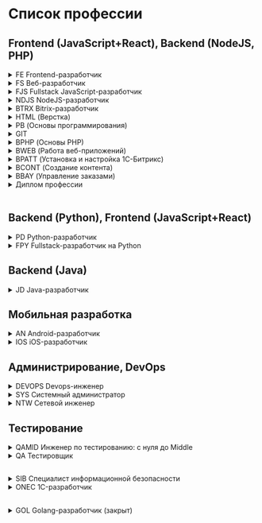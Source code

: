 # Список профессии

## Frontend (JavaScript+React), Backend (NodeJS, PHP)

<details><summary>FE Frontend-разработчик</summary>
<br>
<br>
<details><summary> HTML (Верстка)</summary>

   + [HTML-2-Homeworks - ДЗ для студентов](https://github.com/netology-code/html-2-homeworks)
   + [HTML-2-Diploma - курсовая для студентов](https://github.com/netology-code/html-2-diploma)
   + [html-2-materials](https://github.com/netology-code/html-2-materials)
  
</details>
<details><summary>MQ (Мобильная и адаптивная верстка)</summary>

   + [MQ-Homeworks - ДЗ для студентов](https://github.com/netology-code/mq-homeworks)
   + [MQ-Diploma - курсовая для студентов](https://github.com/netology-code/mq-diploma)
   + [MQ-Materials](https://github.com/netology-code/mq-materials)
  
</details>
<details><summary>PB (Основы программирования)</summary>

   + [PB-Homeworks - ДЗ для студентов](https://github.com/netology-code/pb-homeworks)
   + [PB-Diplom - курсовая для студентов](https://github.com/netology-code/pb-diplom)
   + [PB-Materials - полная информация по курсу для лекторов. Нужна чистка репо (убрать презентации и лишние блоки)](https://github.com/netology-code/pb-materials)
   + [PB-2-Materials - код для лекций](https://github.com/netology-code/pb-2-materials)

</details>
<details><summary>GIT</summary>
   
   + [Git-Homeworks - ДЗ для студентов](https://github.com/netology-code/git-homeworks)
   + [Git-Materials](https://github.com/netology-code/git-materials)

</details>
<details><summary>BJS (Основы JavaScript)</summary>

   + [BJS-2-Homeworks - ДЗ для студентов](https://github.com/netology-code/bjs-2-homeworks)
   + [BJS-Diplom - курсовая для студентов](https://github.com/netology-code/bjs-diplom)
   + [bjs-3-code - конспекты лекций](https://github.com/netology-code/bjs-3-code)
   + [BJS-Materials - нужно почистить репо, удалить старые презы, скорректировать информацию по ДЗ.](https://github.com/netology-code/bjs-materials)

</details>
<details><summary>BHJ (Основы JS в браузере)</summary>

   + [bhj-homeworks - ДЗ для студентов](https://github.com/netology-code/bhj-homeworks)
   + [bhj-diploma - курсовая для студентов](https://github.com/netology-code/bhj-diploma)
   + [bhj-diploma-backend - уточняю](https://github.com/netology-code/bhj-diploma-backend)
   + [bhj-materials](https://github.com/netology-code/bhj-materials)

</details>
<details><summary>AJS (JavaScript продвинутый)</summary>
  
   + [ajs-homeworks - ДЗ для студентов](https://github.com/netology-code/ajs-homeworks)
   + [ajs-diploma - курсовая для студентов](https://github.com/netology-code/ajs-diploma)
   + [ajs-code](https://github.com/netology-code/ajs-code)
   + [ajs-materials](https://github.com/netology-code/ajs-materials)
   + [ajs-task - уточняю](https://github.com/netology-code/ajs-task)
   + [ajs-templates - шаблоны для лекций](https://github.com/netology-code/ajs-templates)
   + [ajs-platforms - уточняю](https://github.com/netology-code/ajs-platforms)
   + [ajs - уточняю](https://github.com/netology-code/ajs)

</details>
<details><summary>AHJ (JavaScript в браузере продвинутый)</summary>

   + [ahj-homeworks - ДЗ для студентов](https://github.com/netology-code/ahj-homeworks)
   + [ahj-diploma - курсовая для студентов](https://github.com/netology-code/ahj-diploma)
   + [ahj-code - код для лекций](https://github.com/netology-code/ahj-code)
   + [ahj-materials](https://github.com/netology-code/ahj-materials)
   + [ahj-templates - старые данные](https://github.com/netology-code/ahj-templates)

</details>
<details><summary>RA (Библиотека React)</summary>

   + [ra16-homeworks - ДЗ для студентов](https://github.com/netology-code/ra16-homeworks)
   + [ra16-diploma - курсовая для студентов](https://github.com/netology-code/ra16-diploma)
   + [ra16-code](https://github.com/netology-code/ra16-code)
   + [ra16-materials](https://github.com/netology-code/ra16-materials)
   + [ra16-templates](https://github.com/netology-code/ra16-templates)
   + [ra-materials](https://github.com/netology-code/ra-materials)
   + [ra-16-810411 - репо для ленда](https://github.com/netology-code/ra-16-810411)

</details>
<details><summary>Диплом профессии</summary>

   + [fe-2-diplom](https://github.com/netology-code/fe-2-diplom)

</details>
<br>
</details>


<details><summary>FS Веб-разработчик</summary>
<br>
<br>
<details><summary>HTML (Верстка)</summary>

   + [HTML-2-Homeworks - ДЗ для студентов](https://github.com/netology-code/html-2-homeworks)
   + [HTML-2-Diploma - курсовая для студентов](https://github.com/netology-code/html-2-diploma)
   + [html-2-materials](https://github.com/netology-code/html-2-materials)
  
</details>
<details><summary>MQ (Мобильная и адаптивная верстка)</summary>

   + [MQ-Homeworks - ДЗ для студентов](https://github.com/netology-code/mq-homeworks)
   + [MQ-Diploma - курсовая для студентов](https://github.com/netology-code/mq-diploma)
   + [MQ-Materials](https://github.com/netology-code/mq-materials)
  
</details>
<details><summary>PB (Основы программирования)</summary>

   + [PB-Homeworks - ДЗ для студентов](https://github.com/netology-code/pb-homeworks)
   + [PB-Diplom - курсовая для студентов](https://github.com/netology-code/pb-diplom)
   + [PB-Materials - полная информация по курсу для лекторов. Нужна чистка репо (убрать презентации и лишние блоки)](https://github.com/netology-code/pb-materials)
   + [PB-2-Materials - код для лекций](https://github.com/netology-code/pb-2-materials)

</details>
<details><summary>GIT</summary>

   + [Git-Homeworks - ДЗ для студентов](https://github.com/netology-code/git-homeworks)
   + [Git-Materials](https://github.com/netology-code/git-materials)

</details>
<details><summary>BJS (Основы JavaScript)</summary>

   + [BJS-2-Homeworks - ДЗ для студентов](https://github.com/netology-code/bjs-2-homeworks)
   + [BJS-Diplom - курсовая для студентов](https://github.com/netology-code/bjs-diplom)
   + [bjs-3-code - конспекты лекций](https://github.com/netology-code/bjs-3-code)
   + [BJS-Materials - нужно почистить репо, удалить старые презы, скорректировать информацию по ДЗ.](https://github.com/netology-code/bjs-materials)

</details>
<details><summary>BHJ (Основы JS в браузере)</summary>

   + [bhj-homeworks - ДЗ для студентов](https://github.com/netology-code/bhj-homeworks)
   + [bhj-diploma - курсовая для студентов](https://github.com/netology-code/bhj-diploma)
   + [bhj-diploma-backend - уточняю](https://github.com/netology-code/bhj-diploma-backend)
   + [bhj-materials](https://github.com/netology-code/bhj-materials)

</details>
<details><summary>AJS (JavaScript продвинутый)</summary>

   + [ajs-homeworks - ДЗ для студентов](https://github.com/netology-code/ajs-homeworks)
   + [ajs-diploma - курсовая для студентов](https://github.com/netology-code/ajs-diploma)
   + [ajs-code](https://github.com/netology-code/ajs-code)
   + [ajs-materials](https://github.com/netology-code/ajs-materials)
   + [ajs-task - уточняю](https://github.com/netology-code/ajs-task)
   + [ajs-templates - шаблоны для лекций](https://github.com/netology-code/ajs-templates)
   + [ajs-platforms - уточняю](https://github.com/netology-code/ajs-platforms)
   + [ajs - уточняю](https://github.com/netology-code/ajs)

</details>
<details><summary>AHJ (JavaScript в браузере продвинутый)</summary>

   + [ahj-homeworks - ДЗ для студентов](https://github.com/netology-code/ahj-homeworks)
   + [ahj-diploma - курсовая для студентов](https://github.com/netology-code/ahj-diploma)
   + [ahj-code - код для лекций](https://github.com/netology-code/ahj-code)
   + [ahj-materials](https://github.com/netology-code/ahj-materials)
   + [ahj-templates - старые данные](https://github.com/netology-code/ahj-templates)

</details>
<details><summary>RA (Библиотека React)</summary>

   + [ra16-homeworks - ДЗ для студентов](https://github.com/netology-code/ra16-homeworks)
   + [ra16-diploma - курсовая для студентов](https://github.com/netology-code/ra16-diploma)
   + [ra16-code](https://github.com/netology-code/ra16-code)
   + [ra16-materials](https://github.com/netology-code/ra16-materials)
   + [ra16-templates](https://github.com/netology-code/ra16-templates)
   + [ra-materials](https://github.com/netology-code/ra-materials)
   + [ra-16-810411 - репо для ленда](https://github.com/netology-code/ra-16-810411)

</details>
<details><summary>BPHP (Основы PHP)</summary>

   + [bphp-2-homeworks - ДЗ для студентов](https://github.com/netology-code/bphp-2-homeworks)
   + [bphp-2-code - пустой репо](https://github.com/netology-code/bphp-2-code)
   + [bphp-2-materials](https://github.com/netology-code/bphp-2-materials)
  
</details>
<details><summary>APHP (Продвинутый PHP)</summary>

   + [aphp-homeworks - ДЗ для студентов](https://github.com/netology-code/aphp-homeworks)
   + [aphp-materials](https://github.com/netology-code/aphp-materials)

</details>
<details><summary>LRV (Laravel)</summary>

   + [lrv-homeworks - ДЗ для студентов](https://github.com/netology-code/lrv-homeworks)

</details>
<details><summary>Диплом профессии</summary>

   + [fs-2-diplom](https://github.com/netology-code/fs-2-diplom)

</details>
<br>
</details>

<details><summary>FJS Fullstack JavaScript-разработчик</summary>
<br>
<br>
<details><summary>HTML (Верстка)</summary>

   + [HTML-2-Homeworks - ДЗ для студентов](https://github.com/netology-code/html-2-homeworks)
   + [HTML-2-Diploma - курсовая для студентов](https://github.com/netology-code/html-2-diploma)
   + [html-2-materials](https://github.com/netology-code/html-2-materials)
  
</details>
<details><summary>MQ (Мобильная и адаптивная верстка)</summary>

   + [MQ-Homeworks - ДЗ для студентов](https://github.com/netology-code/mq-homeworks)
   + [MQ-Diploma - курсовая для студентов](https://github.com/netology-code/mq-diploma)
   + [MQ-Materials](https://github.com/netology-code/mq-materials)
  
</details>
<details><summary>PB (Основы программирования)</summary>

   + [PB-Homeworks - ДЗ для студентов](https://github.com/netology-code/pb-homeworks)
   + [PB-Diplom - курсовая для студентов](https://github.com/netology-code/pb-diplom)
   + [PB-Materials - полная информация по курсу для лекторов. Нужна чистка репо (убрать презентации и лишние блоки)](https://github.com/netology-code/pb-materials)
   + [PB-2-Materials - код для лекций](https://github.com/netology-code/pb-2-materials)

</details>
<details><summary>GIT</summary>

   + [Git-Homeworks - ДЗ для студентов](https://github.com/netology-code/git-homeworks)
   + [Git-Materials](https://github.com/netology-code/git-materials)

</details>
<details><summary>BJS (Основы JavaScript)</summary>

   + [BJS-2-Homeworks - ДЗ для студентов](https://github.com/netology-code/bjs-2-homeworks)
   + [BJS-Diplom - курсовая для студентов](https://github.com/netology-code/bjs-diplom)
   + [bjs-3-code - конспекты лекций](https://github.com/netology-code/bjs-3-code)
   + [BJS-Materials - нужно почистить репо, удалить старые презы, скорректировать информацию по ДЗ.](https://github.com/netology-code/bjs-materials)

</details>
<details><summary>BHJ (Основы JS в браузере)</summary>

   + [bhj-homeworks - ДЗ для студентов](https://github.com/netology-code/bhj-homeworks)
   + [bhj-diploma - курсовая для студентов](https://github.com/netology-code/bhj-diploma)
   + [bhj-diploma-backend - уточняю](https://github.com/netology-code/bhj-diploma-backend)
   + [bhj-materials](https://github.com/netology-code/bhj-materials)

</details>
<details><summary>AJS (JavaScript продвинутый)</summary>

   + [ajs-homeworks - ДЗ для студентов](https://github.com/netology-code/ajs-homeworks)
   + [ajs-diploma - курсовая для студентов](https://github.com/netology-code/ajs-diploma)
   + [ajs-code](https://github.com/netology-code/ajs-code)
   + [ajs-materials](https://github.com/netology-code/ajs-materials)
   + [ajs-task - уточняю](https://github.com/netology-code/ajs-task)
   + [ajs-templates - шаблоны для лекций](https://github.com/netology-code/ajs-templates)
   + [ajs-platforms - уточняю](https://github.com/netology-code/ajs-platforms)
   + [ajs - уточняю](https://github.com/netology-code/ajs)

</details>
<details><summary>RA (Библиотека React)</summary>

   + [ra16-homeworks - ДЗ для студентов](https://github.com/netology-code/ra16-homeworks)
   + [ra16-diploma - курсовая для студентов](https://github.com/netology-code/ra16-diploma)
   + [ra16-code](https://github.com/netology-code/ra16-code)
   + [ra16-materials](https://github.com/netology-code/ra16-materials)
   + [ra16-templates](https://github.com/netology-code/ra16-templates)
   + [ra-materials](https://github.com/netology-code/ra-materials)
   + [ra-16-810411 - репо для ленда](https://github.com/netology-code/ra-16-810411)

</details>
<details><summary>NDSE - Настройка окружения и Express.js</summary>

   + [ndse-homeworks - ДЗ для студентов](https://github.com/netology-code/ndse-homeworks)
   + [ndse-diplom - курсовая для студентов](https://github.com/netology-code/ndse-diplom)
   + [ndse-code](https://github.com/netology-code/ndse-code)

</details>
<details><summary>NDTNF - Typescript, Nest.js, Firebase</summary>

   + [ndtnf-homeworks - ДЗ для студентов](https://github.com/netology-code/ndtnf-homeworks)
   + [ndtnf-code](https://github.com/netology-code/ndtnf-code)

</details>
<details><summary>Диплом профессии</summary>
   
  + []()

</details>
<br>
</details>


<details><summary>NDJS NodeJS-разработчик</summary>
<br>
<br>
<details><summary>NDSE (Настройка окружения и Express.js)</summary>

   + [ndse-homeworks](https://github.com/netology-code/ndse-homeworks)
   + [ndse-diplom](https://github.com/netology-code/ndse-diplom)
   + [ndse-code](https://github.com/netology-code/ndse-code)

</details>
<details><summary>NDTNF (Typescript, Nest.js, Firebase)</summary>

   + [ndtnf-homeworks](https://github.com/netology-code/ndtnf-homeworks)
   + [ndtnf-code](https://github.com/netology-code/ndtnf-code)

</details>
<details><summary>Диплом профессии</summary>

   + []()

</details>
<br>
</details>

<details><summary>BTRX Bitrix-разработчик</summary>

   + [btrx-homeworks](https://github.com/netology-code/btrx-homeworks)

</details>   

<details><summary>HTML (Верстка)</summary>

   + [HTML-2-Homeworks - ДЗ для студентов](https://github.com/netology-code/html-2-homeworks)
   + [HTML-2-Diploma - курсовая для студентов](https://github.com/netology-code/html-2-diploma)
   + [html-2-materials](https://github.com/netology-code/html-2-materials)
  
</details>
<details><summary>PB (Основы программирования)</summary>

   + [PB-Homeworks - ДЗ для студентов](https://github.com/netology-code/pb-homeworks)
   + [PB-Diplom - курсовая для студентов](https://github.com/netology-code/pb-diplom)
   + [PB-Materials - полная информация по курсу для лекторов. Нужна чистка репо (убрать презентации и лишние блоки)](https://github.com/netology-code/pb-materials)
   + [PB-2-Materials - код для лекций](https://github.com/netology-code/pb-2-materials)

</details>
<details><summary>GIT</summary>

   + [Git-Homeworks - ДЗ для студентов](https://github.com/netology-code/git-homeworks)
   + [Git-Materials](https://github.com/netology-code/git-materials)

</details>
<details><summary>BPHP (Основы PHP)</summary>

   + [bphp-2-homeworks - ДЗ для студентов](https://github.com/netology-code/bphp-2-homeworks)
   + [bphp-2-code - пустой репо](https://github.com/netology-code/bphp-2-code)
   + [bphp-2-materials](https://github.com/netology-code/bphp-2-materials)
  
</details>
<details><summary>BWEB (Работа веб-приложений)</summary>

   + []()

</details>
<details><summary>BPATT (Установка и настройка 1С-Битрикс)</summary>

   + []()

</details>
<details><summary>BCONT (Создание контента)</summary>

   + []()

</details>
<details><summary>BBAY (Управление заказами)</summary>

   + []()

</details>
<details><summary>Диплом профессии</summary>

   + []()

</details>
<br>
</details>

## Backend (Python), Frontend (JavaScript+React)

<details><summary>PD Python-разработчик</summary>
<br>
<br>
<details><summary>PY (Python 1 уровень)</summary>

   + [py-homeworks-basic](https://github.com/netology-code/py-homeworks-basic)
   + [py-homework-basic](https://github.com/netology-code/py-homework-basic)
   + [py-homework-basic-files](https://github.com/netology-code/py-homework-basic-files)
   + [py-diplom-basic](https://github.com/netology-code/py-diplom-basic)
   + [pyfree-homeworks](https://github.com/netology-code/pyfree-homeworks)
   + [py-homeworks-db](https://github.com/netology-code/py-homeworks-db)
   + [py-diplom](https://github.com/netology-code/py-diplom)
   + [py-homeworks](https://github.com/netology-code/py-homeworks)
   + [py-homeworks-new-old](https://github.com/netology-code/py-homeworks-new-old)
   + [py-materials](https://github.com/netology-code/py-materials)
   + [Python_course](https://github.com/netology-code/Python_course)
   + [pythoncourse](https://github.com/netology-code/pythoncourse)
   + [python-final-diplom](https://github.com/netology-code/python-final-diplom)

</details>
<details><summary>GIT</summary>

   + [Git-Materials](https://github.com/netology-code/git-materials)
   + [Git-Homeworks](https://github.com/netology-code/git-homeworks)

</details>
<details><summary>SQLPY (базы данных)</summary>

   + []()

</details>
<details><summary>ADPY (Python продвинутый)</summary>

   + [py-advanced-diplom](https://github.com/netology-code/py-advanced-diplom)
   + [py-homeworks-advanced](https://github.com/netology-code/py-homeworks-advanced)

</details>
<details><summary>DJ (Фреймворк Django)</summary>

   + [dj-homeworks](https://github.com/netology-code/dj-homeworks)
   + [DJ_code](https://github.com/netology-code/DJ_code)
   + [dj-diplom](https://github.com/netology-code/dj-diplom)
   + [dj-materials](https://github.com/netology-code/dj-materials)
   + [django-graduate-work](https://github.com/netology-code/django-graduate-work)

</details>
<details><summary>WEBPY (Python в вебразработке)</summary>

   + [py-homeworks-web](https://github.com/netology-code/py-homeworks-web)

</details>
<details><summary>Диплом профессии</summary>

   + [pd-diplom](https://github.com/netology-code/pd-diplom)

</details>
<br>
</details>

<details><summary>FPY Fullstack-разработчик на Python</summary>
<br>
<br>
<details><summary>PY (Python 1 уровень)</summary>

   + []()---------------------------------------------------
   + []()
   + []()

</details>
<details><summary>GIT</summary>

   + [Git-Materials](https://github.com/netology-code/git-materials)
   + [Git-Homeworks](https://github.com/netology-code/git-homeworks)

</details>
<details><summary>SQLPY (базы данных)</summary>

   + []()

</details>
<details><summary>ADPY (Python продвинутый)</summary>

   + []()

</details>
<details><summary>DJ (Фреймворк Django)</summary>

   + [dj-homeworks](https://github.com/netology-code/dj-homeworks)
   + [DJ_code](https://github.com/netology-code/DJ_code)
   + [dj-diplom](https://github.com/netology-code/dj-diplom)
   + [dj-materials](https://github.com/netology-code/dj-materials)
   + [django-graduate-work](https://github.com/netology-code/django-graduate-work)

</details>
<details><summary>HTML (Верстка)</summary>

   + [HTML-2-Homeworks - ДЗ для студентов](https://github.com/netology-code/html-2-homeworks)
   + [HTML-2-Diploma - курсовая для студентов](https://github.com/netology-code/html-2-diploma)
   + [html-2-materials](https://github.com/netology-code/html-2-materials)
  
</details>
<details><summary>FPYMQ (Адаптивная и мобильная верстка VIDEO)</summary>

   + []()

</details>
<details><summary>FPYJS (Введение в JavaScript для FPY)</summary>

   + []()

</details>
<details><summary>BHJ(Основы JS в браузере)</summary>

   + [bhj-materials](https://github.com/netology-code/bhj-materials)
   + [bhj-homeworks](https://github.com/netology-code/bhj-homeworks)
   + [bhj-diploma](https://github.com/netology-code/bhj-diploma)
   + [bhj-diploma-backend](https://github.com/netology-code/bhj-diploma-backend)

</details>
<details><summary>AJS (JavaScript продвинутый)</summary>

   + [ajs-materials](https://github.com/netology-code/ajs-materials)
   + [ajs-homeworks](https://github.com/netology-code/ajs-homeworks)
   + [ajs-diploma](https://github.com/netology-code/ajs-diploma)
   + [ajs-code](https://github.com/netology-code/ajs-code)
   + [ajs-task](https://github.com/netology-code/ajs-task)
   + [ajs-templates](https://github.com/netology-code/ajs-templates)
   + [ajs-platforms](https://github.com/netology-code/ajs-platforms)
   + [ajs](https://github.com/netology-code/ajs)

</details>
<details><summary>AHJ (JavaScript в браузере продвинутый)</summary>

   + [ahj_code](https://github.com/netology-code/ahj_code)
   + [ahj-materials](https://github.com/netology-code/ahj-materials)
   + [ahj-templates](https://github.com/netology-code/ahj-templates)
   + [ahj-homeworks](https://github.com/netology-code/ahj-homeworks)
   + [ahj-code](https://github.com/netology-code/ahj-code)
   + [ahj-diploma](https://github.com/netology-code/ahj-diploma)

</details>
<details><summary>RA (Библиотека React)</summary>

   + [ra16-homeworks](https://github.com/netology-code/ra16-homeworks)
   + [ra16-materials](https://github.com/netology-code/ra16-materials)
   + [ra-materials](https://github.com/netology-code/ra-materials)
   + [ra16-code](https://github.com/netology-code/ra16-code)
   + [ra16-templates](https://github.com/netology-code/ra16-templates)
   + [ra16-diploma](https://github.com/netology-code/ra16-diploma)
   + [ra-16-810411](https://github.com/netology-code/ra-16-810411)
   + [ra-17-rodionov217](https://github.com/netology-code/ra-17-rodionov217)
   + [ra-17-KonstantinKliukach](https://github.com/netology-code/ra-17-KonstantinKliukach)
   + [ra-18-pavellevchuk](https://github.com/netology-code/ra-18-pavellevchuk)

</details>
<details><summary>Диплом профессии</summary>

   + []()

</details>
<br>
</details>

## Backend (Java)

<details><summary>JD Java-разработчик</summary>
<br>
<br>
<details><summary>JAVA (Основы Java)</summary>

   + [java-homeworks](https://github.com/netology-code/java-homeworks)
   + [java-materials](https://github.com/netology-code/java-materials)

</details>
<details><summary>GIT</summary>

   + [Git-Materials](https://github.com/netology-code/git-materials)
   + [Git-Homeworks](https://github.com/netology-code/git-homeworks)

</details>
<details><summary>JAVACORE (Java Core)</summary>

   + []()

</details>
<details><summary>JPAT (Шаблоны проектирования)</summary>

   + []()

</details>
<details><summary>JADV (Многопоточное и функциональное программирование)</summary>

   + []()

</details>
<details><summary>JSPR (Web, Spring & Spring MVC)</summary>

   + [jspr-homeworks](https://github.com/netology-code/jspr-homeworks)
   + [jspr-code](https://github.com/netology-code/jspr-code)

</details>
<details><summary>JCLO (Spring Boot, deployment и инфраструктура)</summary>

   + []()

</details>
<details><summary>JDATA (Хранение данных и организация безопасности)</summary>

   + []()

</details>
<details><summary>Диплом профессии</summary>

   + []()

</details>
<br>
</details>

## Мобильная разработка

<details><summary>AN Android-разработчик</summary>
<br>
<br>
<details><summary>JAVA (Основы Java)</summary>

   + [java-homeworks](https://github.com/netology-code/java-homeworks)
   + [java-materials](https://github.com/netology-code/java-materials)

</details>
<details><summary>GIT</summary>

   + [Git-Materials](https://github.com/netology-code/git-materials)
   + [Git-Homeworks](https://github.com/netology-code/git-homeworks)

</details>
<details><summary>KT (Введение в Kotlin)</summary>

   + [kt-code](https://github.com/netology-code/kt-code)
   + [kt-homeworks](https://github.com/netology-code/kt-homeworks)

</details>
<details><summary>AND (Введение в Android)</summary>

   + [and2-code](https://github.com/netology-code/and2-code)
   + [and-diploma](https://github.com/netology-code/and-diploma)
   + [and2-homeworks](https://github.com/netology-code/and2-homeworks)
   + [and2ci](https://github.com/netology-code/and2ci)
   + [and-new-code](https://github.com/netology-code/and-new-code)
   + [and-new-homeworks](https://github.com/netology-code/and-new-homeworks)
   + [and-homeworks](https://github.com/netology-code/and-homeworks)
   + [and-materials](https://github.com/netology-code/and-materials)
   + [and-diplom](https://github.com/netology-code/and-diplom)

</details>
<details><summary>ANDIN (Промышленная разработка на Android)</summary>

   + [andin-homeworks](https://github.com/netology-code/andin-homeworks)
   + [andin-code](https://github.com/netology-code/andin-code)

</details>
<details><summary>ANDAD (Продвинутый Android)</summary>

   + [andad-code](https://github.com/netology-code/andad-code)
   + [andad-homeworks](https://github.com/netology-code/andad-homeworks)

</details>
<details><summary>Диплом профессии</summary>

   + []()

</details>
<br>
</details>

<details><summary>IOS iOS-разработчик</summary>
  <br>
  <br>
<details><summary>BIOS (Введение в Swift)</summary>

   + [bios-2-homeworks](https://github.com/netology-code/bios-2-homeworks)
   + [bios-homeworks](https://github.com/netology-code/bios-homeworks)
   + [bios-materials  ](https://github.com/netology-code/bios-materials)
   + [bios-2-materials](https://github.com/netology-code/bios-2-materials)

</details>
<details><summary>GIT</summary>

   + [Git-Materials](https://github.com/netology-code/git-materials)
   + [Git-Homeworks](https://github.com/netology-code/git-homeworks)

</details>
<details><summary>AIOS (Объектно-ориентированное программирование на Swift)</summary>

   + [aios-homeworks](https://github.com/netology-code/aios-homeworks)
   + [aios-materials](https://github.com/netology-code/aios-materials)

</details>
<details><summary>IOSUI (Разработка iOS-приложений — интерфейс пользователя)
</summary>

   + [iosui-homeworks](https://github.com/netology-code/iosui-homeworks)
   + [iosui-diplom](https://github.com/netology-code/iosui-diplom)
   + [iosui-code](https://github.com/netology-code/iosui-code)

</details>
<details><summary>IOSINT (Промышленная разработка)</summary>

   + [iosint-code](https://github.com/netology-code/iosint-code)
   + [iosint-homeworks](https://github.com/netology-code/iosint-homeworks)
   + [IOSINT-image-processor](https://github.com/netology-code/IOSINT-image-processor)

</details>
<details><summary>IOSDT (Работа с сетью и хранение данных)</summary>

   + [iosdt-diplom](https://github.com/netology-code/iosdt-diplom)
   + [iosdt-homeworks](https://github.com/netology-code/iosdt-homeworks)
   + [iosdt-code](https://github.com/netology-code/iosdt-code)

</details>
<details><summary>IOSADV (Продвинутая iOS-разработка)</summary>

   + [iosadv-homeworks](https://github.com/netology-code/iosadv-homeworks)
   + [iosadv-code](https://github.com/netology-code/iosadv-code)

</details>
<details><summary>Диплом профессии</summary>

   + [ios-diplom](https://github.com/netology-code/ios-diplom)
   + [ios-1-diplom](https://github.com/netology-code/ios-1-diplom)

</details>
<br>
</details>



## Администрирование, DevOps		

<details><summary>DEVOPS Devops-инженер</summary>
<br>
<br>
<details><summary>DEVPY (Основы языка программирования Python. Подарочный модуль с самопроверкой. Вторая ветка с "эталонными" ответами)</summary>

   + [devpy](https://github.com/netology-code/devpy)

</details>
<details><summary>DEVSYS (DevOps и системное администрирование)</summary>

   + [sysadm-homeworks](https://github.com/netology-code/sysadm-homeworks)

</details>
<details><summary>VIRT (Виртуализация, базы данных и Terraform)</summary>

   + [virt-homeworks](https://github.com/netology-code/virt-homeworks)

</details>
<details><summary>MNT (Мониторинг, управление конфигурациями, Terraform)</summary>

   + [mnt-homeworks](https://github.com/netology-code/mnt-homeworks)
   + [mnt-homeworks-ansible](https://github.com/netology-code/mnt-homeworks-ansible)

</details>
<details><summary>DevKub (Администрирование и конфигурация Kubernetes)</summary>

   + [devkub-homeworks](https://github.com/netology-code/devkub-homeworks)

</details>
<details><summary>CLOKUB (Kubernetes и облачные сервисы)</summary>

   + [clokub-homeworks](https://github.com/netology-code/clokub-homeworks)

</details>
<details><summary>Диплом профессии</summary>

   + [devops-diplom](https://github.com/netology-code/devops-diplom)

</details>
<br>
</details>

<details><summary>SYS Системный администратор</summary>
<br>
<br>
<details><summary>SLIN (IT-системы и Linux)</summary>

   + [slin-homeworks](https://github.com/netology-code/slin-homeworks)

</details>
<details><summary>SNET (Сеть, сетевые протоколы и Bash)</summary>

   + [snet-homeworks](https://github.com/netology-code/snet-homeworks)

</details>
<details><summary>SDVPS (Виртуализация, автоматизация и CI/CD)</summary>

   + [sdvps-homeworks](https://github.com/netology-code/sdvps-homeworks)

</details>
<details><summary>SRLB (Мониторинг и отказоустойчивость)</summary>

   + [srlb-homework](https://github.com/netology-code/srlb-homework)
 
</details>
<details><summary>SDB (Базы данных и информационная безопасность)</summary>

   + [sdb-homeworks](https://github.com/netology-code/sdb-homeworks)

</details>
<details><summary>Диплом профессии</summary>

   + [sys-diplome](https://github.com/netology-code/sys-diplom/blob/main/README.md)

</details>
<br>
</details>

<details><summary>NTW Сетевой инженер</summary>
<br>
<br>
<details><summary> SLIN-WORK(IT-системы и Linux. Подарочный модуль с эталонными ответами)</summary>

   + [slin-work](https://github.com/netology-code/slin-work)

</details>
<details><summary>BNTW (Введение в сетевые технологии)</summary>

   + [bntw-homeworks](https://github.com/netology-code/bntw-homeworks)

</details>
<details><summary>RUTSW (Основы коммутации и маршрутизации)</summary>

   + [rutsw-homeworks](https://github.com/netology-code/rutsw-homeworks)

</details>
<details><summary>RSNT (Построение отказоустойчивых сетей)</summary>

   + []()

</details>
<details><summary>DRUT (Динамическая маршрутизация)</summary>

   + []()

</details>
<details><summary>SECNT (Сетевая безопасность)</summary>

   + []()

</details>
<details><summary>WFNT (Беспроводные сети)</summary>

   + []()

</details>
<details><summary>QOS (Методы обеспечения качества обслуживания)</summary>

   + []()

</details>
<details><summary>CRPNT (Основы проектирования корпоративных сетей)</summary>

   + []()

</details>
<details><summary>OPTNT (Инструменты эксплуатации)</summary>

   + []()

</details>
<details><summary>IPNT (Основы IP-телефонии)</summary>

   + []()

</details>
<details><summary>Диплом профессии</summary>

   + []()

</details>
<br>
</details>

## Тестирование

<details><summary>QAMID Инженер по тестированию: с нуля до Middle</summary>
<br>
<br>
<details><summary>IQA (Введение в тестирование)</summary>

   + [iqa-homeworks](https://github.com/netology-code/iqa-homeworks)
   + [iqa-materials](https://github.com/netology-code/iqa-materials)
   + [iqa-diplom](https://github.com/netology-code/iqa-diplom)
   + [iqa-2-homeworks](https://github.com/netology-code/iqa-2-homeworks)

</details>
<details><summary>GIT</summary>

   + [Git-Materials](https://github.com/netology-code/git-materials)
   + [Git-Homeworks](https://github.com/netology-code/git-homeworks)

</details>
<details><summary>JAVAQA (Java для тестировщиков)</summary>

   + [javaqa-homeworks](https://github.com/netology-code/javaqa-homeworks)
   + [javaqa-code](https://github.com/netology-code/javaqa-code)
   + [javaqa-materials](https://github.com/netology-code/javaqa-materials)
   + [javaqa-diploma](https://github.com/netology-code/javaqa-diploma)

</details>
<details><summary>AQA (Автоматизация тестирования)</summary>

   + [aqa-homeworks](https://github.com/netology-code/aqa-homeworks)
   + [aqa-qamid-diplom](https://github.com/netology-code/aqa-qamid-diplom)
   + [aqa-code](https://github.com/netology-code/aqa-code)
   + [aqa-materials](https://github.com/netology-code/aqa-materials)
   + [aqa-bonuses](https://github.com/netology-code/aqa-bonuses)
   + [aqa-hw-sample](https://github.com/netology-code/aqa-hw-sample)

</details>
<details><summary>AQABJS (Курсовая работа по итогам 4 модулей и введение в JavaScript)</summary>

   + [aqabjs-homeworks](https://github.com/netology-code/aqabjs-homeworks)

</details>
<details><summary>JSQA (JavaScript для тестировщиков)</summary>

   + []()

</details>
<details><summary>JSAQA (Автоматизация тестирования веб-интерфейсов)</summary>

   + [jsaqa-homeworks](https://github.com/netology-code/jsaqa-homeworks)
   + [jsaqa-code](https://github.com/netology-code/jsaqa-code)
  
</details>
<details><summary>MQA (Тестирование мобильных приложений)</summary>

   + [mqa-homeworks](https://github.com/netology-code/mqa-homeworks)

</details>
<details><summary>LOADQA (Тестирование производительности)</summary>

   + [loadqa-homework](https://github.com/netology-code/loadqa-homeworks)

</details>
<details><summary>IBQA (Тестирование безопасности)</summary>

   + [ibqa-homeworks](https://github.com/netology-code/ibqa-homeworks)

</details>
<details><summary>Диплом профессии</summary>

   + [sys-diplom](https://github.com/netology-code/sys-diplom)

</details>
<br>
</details>

<details><summary>QA Тестировщик</summary>
<br>
<br>
<details><summary>IQA (Введение в тестирование)</summary>

   + [iqa-homeworks](https://github.com/netology-code/iqa-homeworks)
   + [iqa-materials](https://github.com/netology-code/iqa-materials)
   + [iqa-diplom](https://github.com/netology-code/iqa-diplom)
   + [iqa-2-homeworks](https://github.com/netology-code/iqa-2-homeworks)

</details>
<details><summary>GIT</summary>

   + [Git-Materials](https://github.com/netology-code/git-materials)
   + [Git-Homeworks](https://github.com/netology-code/git-homeworks)

</details>
<details><summary>JAVAQA (Java для тестировщиков)</summary>

   + [javaqa-homeworks](https://github.com/netology-code/javaqa-homeworks)
   + [javaqa-code](https://github.com/netology-code/javaqa-code)
   + [javaqa-materials](https://github.com/netology-code/javaqa-materials)
   + [javaqa-diploma](https://github.com/netology-code/javaqa-diploma)

</details>
<details><summary>AQA (Автоматизация тестирования)</summary>

   + [aqa-homeworks](https://github.com/netology-code/aqa-homeworks)
   + [aqa-qamid-diplom](https://github.com/netology-code/aqa-qamid-diplom)
   + [aqa-code](https://github.com/netology-code/aqa-code)
   + [aqa-materials](https://github.com/netology-code/aqa-materials)
   + [aqa-bonuses](https://github.com/netology-code/aqa-bonuses)
   + [aqa-hw-sample](https://github.com/netology-code/aqa-hw-sample)

</details>
<details><summary>Диплом профессии</summary>

   + [qa-diploma](https://github.com/netology-code/qa-diploma)
   + [qa-wiki](https://github.com/netology-code/qa-wiki)
   + [qa-homeworks](https://github.com/netology-code/qa-homeworks)
   + [qa-materials](https://github.com/netology-code/qa-materials)

</details>
<br>
</details>

##

<details><summary>SIB Специалист информационной безопасности</summary>
<br>
<br>
<details><summary>IBB (Основы информационной безопасности)</summary>

   + [ibb-homeworks](https://github.com/netology-code/ibb-homeworks)

</details>
<details><summary>IBNET (Сети передачи данных и безопасность)</summary>

   + [ibnet-homeworks](https://github.com/netology-code/ibnet-homeworks)

</details>
<details><summary>IBOS (Безопасность операционных систем и современная разработка)</summary>

   + [ibos-homeworks](https://github.com/netology-code/ibos-homeworks)
   + [ibos-code](https://github.com/netology-code/ibos-code)

</details>
<details><summary>IBDEV (Современная разработка ПО)</summary>

   + [ibdev-homeworks](https://github.com/netology-code/ibdev-homeworks)
   + [ibdev-code](https://github.com/netology-code/ibdev-code)

</details>
<details><summary>IBWEB (Веб-приложения)</summary>

   + [ibweb-homeworks](https://github.com/netology-code/ibweb-homeworks)
   + [ibweb-code](https://github.com/netology-code/ibweb-code)

</details>
<details><summary>IBDEF (Аttack & Defence)</summary>

   + [ibdef-homeworks](https://github.com/netology-code/ibdef-homeworks)
   + [ibdef-code](https://github.com/netology-code/ibdef-code)

</details>
<details><summary>IBMOD (Современная киберпреступность и методы противодействия)</summary>

   + []()

</details>
<details><summary>IBINC (Реагирование на инциденты ИБ и проактивный поиск угроз)</summary>

   + []()

</details>
<details><summary>Диплом профессии</summary>

   + [sib-diplom-close](https://github.com/netology-code/sib-diplom-close)
   + [sib-Diplom-Track-Forensics](https://github.com/netology-code/sib-Diplom-Track-Forensics)
   + [sib-Diplom-Track-DevSecOps](https://github.com/netology-code/sib-Diplom-Track-DevSecOps)
   + [sib-Diplom-Track-Penetration-Testing](https://github.com/netology-code/sib-Diplom-Track-Penetration-Testing)
   + [sib-ecommerce-diploma](https://github.com/netology-code/sib-ecommerce-diploma)
   + [sib-secure-kontur-diploma](https://github.com/netology-code/sib-secure-kontur-diploma)
   + [sib-incident-diploma](https://github.com/netology-code/sib-incident-diploma)

</details>
<br>
</details>

<details><summary>ONEC 1C-разработчик</summary>
<br>
<br>
<details><summary>SRK (Среда разработки и конфигурация)</summary>

   + []()

</details>
<details><summary>VY (Встроенный язык)</summary>

   + []()
   
</details>
<details><summary>INF (Интерфейс)</summary>

   + []()

</details>
<details><summary>SRS (Справочники и регистры сведений)</summary>

   + []()

</details>
<details><summary>YZD (Документы и файлы)</summary>

   + []()

</details>
<details><summary>RNFD (Запросы и отчёты)</summary>

   + []()

</details>
<details><summary>IND (Интеграция, обмен данными)</summary>

   + []()

</details>
<details><summary>MA (Механизмы учета)</summary>

   + []()

</details>
<details><summary>PV (Механизмы расчета)</summary>

   + []()

</details>
<details><summary>BPZ (Бизнес-процессы и задачи)</summary>

   + []()

</details>
<details><summary>Диплом профессии</summary>

   + []()

</details>
<br>
</details>

##

<details><summary>GOL Golang-разработчик (закрыт)</summary>
<br>
<br>
<details><summary>HTML (Верстка)</summary>

   + [HTML-Homeworks](https://github.com/netology-code/html-homeworks)
   + [HTML-2-Homeworks](https://github.com/netology-code/html-2-homeworks)
   + [HTML-2-Diploma](https://github.com/netology-code/html-2-diploma)
   + [html-2-materials](https://github.com/netology-code/html-2-materials)
  
</details>
<details><summary>PB (Основы программирования)</summary>

   + [PB-Materials](https://github.com/netology-code/pb-materials)
   + [PB-2-Materials](https://github.com/netology-code/pb-2-materials)
   + [PB-Homeworks](https://github.com/netology-code/pb-homeworks)
   + [PB-Diplom](https://github.com/netology-code/pb-diplom)

</details>
<details><summary>GIT</summary>

   + [Git-Materials](https://github.com/netology-code/git-materials)
   + [Git-Homeworks](https://github.com/netology-code/git-homeworks)

</details>
<details><summary>BGO (основы golang)</summary>

   + [bgo-homeworks](https://github.com/netology-code/bgo-homeworks)
   + [bgo-code](https://github.com/netology-code/bgo-code)
   + [bgo-materials](https://github.com/netology-code/bgo-materials)
   + [bgo-docker](https://github.com/netology-code/bgo-docker)
   + [bgo-heroku](https://github.com/netology-code/bgo-heroku)
   + [bgoci](https://github.com/netology-code/bgoci)

</details>
<details><summary>AGO (продвинутый golang)</summary>

   + [ago-homeworks](https://github.com/netology-code/ago-homeworks)
   + [ago-code](https://github.com/netology-code/ago-code)
   + [ago-k8s-stateful](https://github.com/netology-code/ago-k8s-stateful)
   + [ago-k8s-stateless](https://github.com/netology-code/ago-k8s-stateless)
   + [ago-docker-k8s](https://github.com/netology-code/ago-docker-k8s)

</details>
<details><summary>Диплом профессии</summary>

   + [gol-diplom](https://github.com/netology-code/gol-diplom)

</details>
<br>
</details>
